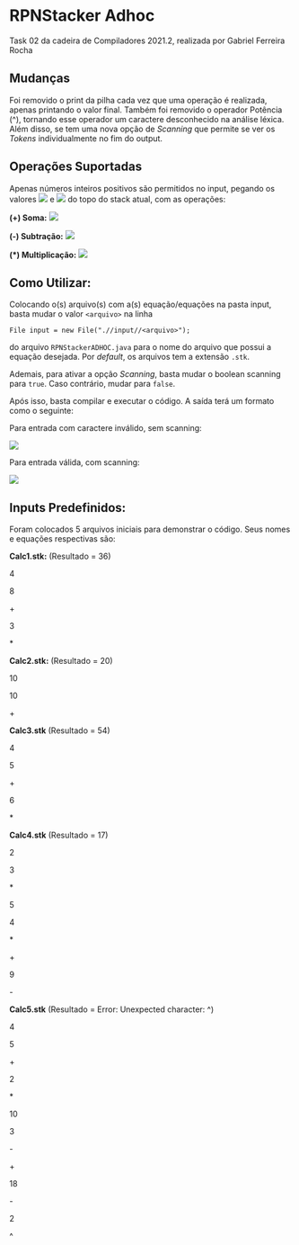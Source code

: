 # RPNStacker Adhoc

Task 02 da cadeira de Compiladores 2021.2, realizada por Gabriel Ferreira Rocha

## Mudanças

Foi removido o print da pilha cada vez que uma operação é realizada, apenas printando o valor final. Também foi removido o operador Potência (^), tornando esse operador um caractere desconhecido na análise léxica. Além disso, se tem uma nova opção de _Scanning_ que permite se ver os _Tokens_ individualmente no fim do output.

## Operações Suportadas

Apenas números inteiros positivos são permitidos no input, pegando os valores <img src ="https://latex.codecogs.com/svg.image?A"> e <img src ="https://latex.codecogs.com/svg.image?B"> do topo do stack atual, com as operações:

**(+) Soma:** <img src="https://latex.codecogs.com/svg.image?A%20&plus;%20B">

**(-) Subtração:** <img src="https://latex.codecogs.com/svg.image?A%20-%20B">

**(*) Multiplicação:** <img src="https://latex.codecogs.com/svg.image?A%20%5Ccdot%20B">

## Como Utilizar:

Colocando o(s) arquivo(s) com a(s) equação/equações na pasta input, basta mudar o valor ```<arquivo>``` na linha

```File input = new File(".//input//<arquivo>");```

do arquivo ```RPNStackerADHOC.java``` para o nome do arquivo que possui a equação desejada. Por _default_, os arquivos tem a extensão ```.stk```.

Ademais, para ativar a opção _Scanning_, basta mudar o boolean scanning para ```true```. Caso contrário, mudar para ```false```.
  
Após isso, basta compilar e executar o código. A saída terá um formato como o seguinte:

Para entrada com caractere inválido, sem scanning:

<img src ="https://i.imgur.com/ghOgy9o.png">

Para entrada válida, com scanning:

<img src = "https://i.imgur.com/maFwwqA.png">
  
## Inputs Predefinidos:

Foram colocados 5 arquivos iniciais para demonstrar o código. Seus nomes e equações respectivas são:

**Calc1.stk:** (Resultado = 36)

4

8

\+

3

\*

**Calc2.stk:** (Resultado = 20)

10
  
10
  
\+ 
  
**Calc3.stk** (Resultado = 54)
  
4
  
5
  
\+
  
6
  
\*

**Calc4.stk** (Resultado = 17)
  
2
  
3
  
\*
  
5
  
4
  
\*
  
\+
  
9
  
\-

**Calc5.stk** (Resultado = Error: Unexpected character: ^)
  
4
  
5
  
\+
  
2
  
\*
  
10
  
3
  
\-
  
\+
  
18
  
\-
  
2
  
\^